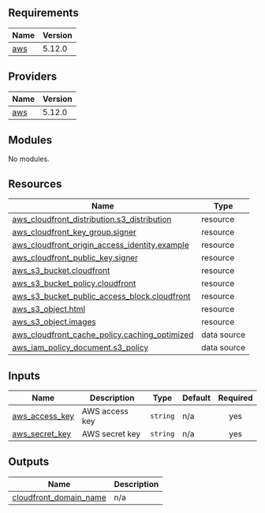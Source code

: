 <!-- BEGIN_TF_DOCS -->
## Requirements

| Name | Version |
|------|---------|
| <a name="requirement_aws"></a> [aws](#requirement\_aws) | 5.12.0 |

## Providers

| Name | Version |
|------|---------|
| <a name="provider_aws"></a> [aws](#provider\_aws) | 5.12.0 |

## Modules

No modules.

## Resources

| Name | Type |
|------|------|
| [aws_cloudfront_distribution.s3_distribution](https://registry.terraform.io/providers/hashicorp/aws/5.12.0/docs/resources/cloudfront_distribution) | resource |
| [aws_cloudfront_key_group.signer](https://registry.terraform.io/providers/hashicorp/aws/5.12.0/docs/resources/cloudfront_key_group) | resource |
| [aws_cloudfront_origin_access_identity.example](https://registry.terraform.io/providers/hashicorp/aws/5.12.0/docs/resources/cloudfront_origin_access_identity) | resource |
| [aws_cloudfront_public_key.signer](https://registry.terraform.io/providers/hashicorp/aws/5.12.0/docs/resources/cloudfront_public_key) | resource |
| [aws_s3_bucket.cloudfront](https://registry.terraform.io/providers/hashicorp/aws/5.12.0/docs/resources/s3_bucket) | resource |
| [aws_s3_bucket_policy.cloudfront](https://registry.terraform.io/providers/hashicorp/aws/5.12.0/docs/resources/s3_bucket_policy) | resource |
| [aws_s3_bucket_public_access_block.cloudfront](https://registry.terraform.io/providers/hashicorp/aws/5.12.0/docs/resources/s3_bucket_public_access_block) | resource |
| [aws_s3_object.html](https://registry.terraform.io/providers/hashicorp/aws/5.12.0/docs/resources/s3_object) | resource |
| [aws_s3_object.images](https://registry.terraform.io/providers/hashicorp/aws/5.12.0/docs/resources/s3_object) | resource |
| [aws_cloudfront_cache_policy.caching_optimized](https://registry.terraform.io/providers/hashicorp/aws/5.12.0/docs/data-sources/cloudfront_cache_policy) | data source |
| [aws_iam_policy_document.s3_policy](https://registry.terraform.io/providers/hashicorp/aws/5.12.0/docs/data-sources/iam_policy_document) | data source |

## Inputs

| Name | Description | Type | Default | Required |
|------|-------------|------|---------|:--------:|
| <a name="input_aws_access_key"></a> [aws\_access\_key](#input\_aws\_access\_key) | AWS access key | `string` | n/a | yes |
| <a name="input_aws_secret_key"></a> [aws\_secret\_key](#input\_aws\_secret\_key) | AWS secret key | `string` | n/a | yes |

## Outputs

| Name | Description |
|------|-------------|
| <a name="output_cloudfront_domain_name"></a> [cloudfront\_domain\_name](#output\_cloudfront\_domain\_name) | n/a |
<!-- END_TF_DOCS -->